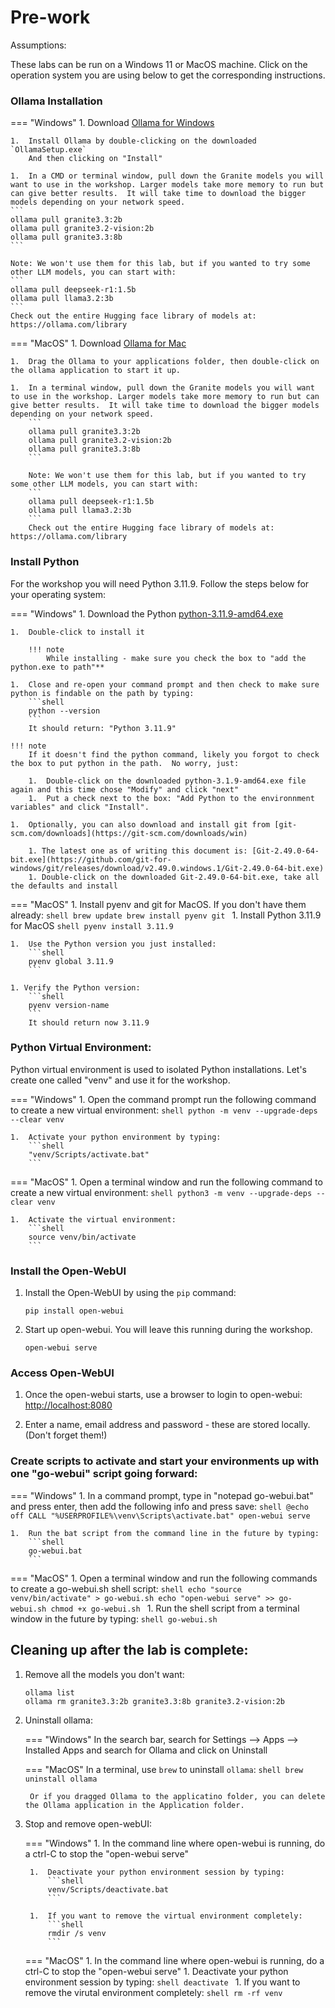 # Pre-work

Assumptions:

These labs can be run on a Windows 11 or MacOS machine.
Click on the operation system you are using below to get the
corresponding instructions.

### Ollama Installation
=== "Windows"
    1.  Download [Ollama for Windows](https://ollama.com/download/windows)

    1.  Install Ollama by double-clicking on the downloaded `OllamaSetup.exe`
        And then clicking on "Install"

    1.  In a CMD or terminal window, pull down the Granite models you will want to use in the workshop. Larger models take more memory to run but can give better results.  It will take time to download the bigger models depending on your network speed.
	```
	ollama pull granite3.3:2b
	ollama pull granite3.2-vision:2b
	ollama pull granite3.3:8b
	```

	Note: We won't use them for this lab, but if you wanted to try some other LLM models, you can start with:
	```
	ollama pull deepseek-r1:1.5b
	ollama pull llama3.2:3b
	```
	Check out the entire Hugging face library of models at: https://ollama.com/library

=== "MacOS"
    1.  Download [Ollama for Mac](https://ollama.com/download/Ollama.dmg)

    1.  Drag the Ollama to your applications folder, then double-click on the ollama application to start it up.

    1.  In a terminal window, pull down the Granite models you will want to use in the workshop. Larger models take more memory to run but can give better results.  It will take time to download the bigger models depending on your network speed.
        ```
        ollama pull granite3.3:2b
        ollama pull granite3.2-vision:2b
        ollama pull granite3.3:8b
        ```

        Note: We won't use them for this lab, but if you wanted to try some other LLM models, you can start with:
        ```
        ollama pull deepseek-r1:1.5b
        ollama pull llama3.2:3b
        ```
        Check out the entire Hugging face library of models at: https://ollama.com/library

### Install Python
For the workshop you will need Python 3.11.9. Follow the steps below for your operating system:

=== "Windows"
    1.  Download the Python [python-3.11.9-amd64.exe](https://www.python.org/ftp/python/3.11.9/python-3.11.9-amd64.exe)

    1.  Double-click to install it

        !!! note
            While installing - make sure you check the box to "add the python.exe to path"**

    1.  Close and re-open your command prompt and then check to make sure python is findable on the path by typing:
        ```shell
        python --version
        ```
        It should return: "Python 3.11.9"

    !!! note
        If it doesn't find the python command, likely you forgot to check the box to put python in the path.  No worry, just:

        1.  Double-click on the downloaded python-3.1.9-amd64.exe file again and this time chose "Modify" and click "next" 
        1.  Put a check next to the box: "Add Python to the environnment variables" and click "Install".

    1.  Optionally, you can also download and install git from [git-scm.com/downloads](https://git-scm.com/downloads/win)  

        1. The latest one as of writing this document is: [Git-2.49.0-64-bit.exe](https://github.com/git-for-windows/git/releases/download/v2.49.0.windows.1/Git-2.49.0-64-bit.exe)
        1. Double-click on the downloaded Git-2.49.0-64-bit.exe, take all the defaults and install

=== "MacOS"
    1.  Install pyenv and git for MacOS. If you don't have them already:
        ```shell
        brew update
        brew install pyenv git
        ```
    1.  Install Python 3.11.9 for MacOS
        ```shell
        pyenv install 3.11.9
        ```

    1.  Use the Python version you just installed:
        ```shell
        pyenv global 3.11.9
        ```

    1. Verify the Python version:
        ```shell
        pyenv version-name
        ```
        It should return now 3.11.9

### Python Virtual Environment:

Python virtual environment is used to isolated Python installations. Let's create one called "venv" and
use it for the workshop.

=== "Windows"
    1.  Open the command prompt run the following command to create a new virtual environment:
        ```shell
        python -m venv --upgrade-deps --clear venv
        ```

    1.  Activate your python environment by typing:
        ```shell
        "venv/Scripts/activate.bat"
        ```

=== "MacOS"
    1.  Open a terminal window and run the following command to create a new virtual environment:
        ```shell
        python3 -m venv --upgrade-deps --clear venv
        ```

    1.  Activate the virtual environment:
        ```shell
        source venv/bin/activate
        ```

### Install the Open-WebUI

1.  Install the Open-WebUI by using the `pip` command:
    ```shell
    pip install open-webui
    ```

1.  Start up open-webui. You will leave this running during the workshop.
    ```shell
    open-webui serve
    ```

### Access Open-WebUI

1.  Once the open-webui starts, use a browser to login to open-webui:
    [http://localhost:8080](http://localhost:8080)

1.  Enter a name, email address and password - these are stored locally. (Don't forget them!) 

### Create scripts to activate and start your environments up with one "go-webui" script going forward:
=== "Windows"
    1.  In a command prompt, type in "notepad go-webui.bat" and press enter, then add the following info and press save:
        ```shell
        @echo off
        CALL "%USERPROFILE%\venv\Scripts\activate.bat"
        open-webui serve
        ```

    1.  Run the bat script from the command line in the future by typing:
        ```shell
        go-webui.bat
        ```

=== "MacOS"
    1.  Open a terminal window and run the following commands to create a go-webui.sh shell script:
        ```shell
        echo "source venv/bin/activate" > go-webui.sh
        echo "open-webui serve" >> go-webui.sh
        chmod +x go-webui.sh
        ```
    1.  Run the shell script from a terminal window in the future by typing:
        ```shell
        go-webui.sh
        ```
## Cleaning up after the lab is complete:

1.  Remove all the models you don't want:
    ```shell
    ollama list
    ollama rm granite3.3:2b granite3.3:8b granite3.2-vision:2b
    ```

1. Uninstall ollama:

    === "Windows"
        In the search bar, search for Settings --> Apps --> Installed Apps and search for Ollama and click on Uninstall

    === "MacOS"
        In a terminal, use `brew` to uninstall `ollama`:
        ```shell
        brew uninstall ollama
        ```
  
        Or if you dragged Ollama to the applicatino folder, you can delete the Ollama application in the Application folder.

1. Stop and remove open-webUI:

    === "Windows"
        1.  In the command line where open-webui is running, do a ctrl-C to stop the "open-webui serve"

        1.  Deactivate your python environment session by typing: 
            ```shell
            venv/Scripts/deactivate.bat
            ```
        
        1.  If you want to remove the virtual environment completely:
            ```shell
            rmdir /s venv
            ```

    === "MacOS"
        1.  In the command line where open-webui is running, do a ctrl-C to stop the "open-webui serve"
        1. Deactivate your python environment session by typing: 
            ```shell
            deactivate
            ```
        1.  If you want to remove the virutal environment completely:
            ```shell
            rm -rf venv
            ```

